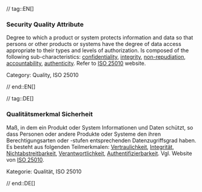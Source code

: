 // tag::EN[]
### Security Quality Attribute
Degree to which a product or system protects information and data so that persons or other products or systems have the degree of data access appropriate to their types and levels of authorization.
Is composed of the following sub-characteristics: [confidentiality](#term-confidentiality-quality-attribute), [integrity](#term-integrity-quality-attribute), [non-repudiation](#term-non-repudiation-quality-attribute), [accountability](#term-accountability-quality-attribute), [authenticity](#term-authenticity-quality-attribute).
Refer to [ISO 25010](https://iso25000.com/index.php/en/iso-25000-standards/iso-25010) website.

Category: Quality, ISO 25010

// end::EN[]

// tag::DE[]
### Qualitätsmerkmal Sicherheit

Maß, in dem ein Produkt oder System Informationen und Daten schützt,
so dass Personen oder andere Produkte oder Systeme den ihren
Berechtigungsarten oder -stufen entsprechenden Datenzugriffsgrad
haben. Es besteht aus folgenden Teilmerkmalen:
[Vertraulichkeit](#term-confidentiality), [Integrität](#term-integrity-quality-attribute),
[Nichtabstreitbarkeit](#term-non-repudiation-quality-attribute),
[Verantwortlichkeit](#term-accountability-quality-attribute),
[Authentifizierbarkeit](#term-authorization). Vgl. Website von [ISO
25010](https://iso25000.com/index.php/en/iso-25000-standards/iso-25010).

Kategorie: Qualität, ISO 25010



// end::DE[]

